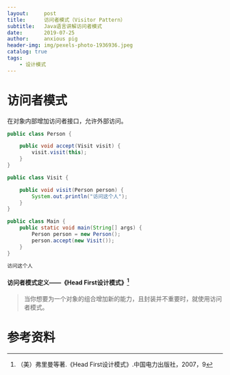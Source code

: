 ```yaml
---
layout:     post
title:      访问者模式（Visitor Pattern）
subtitle:   Java语言讲解访问者模式
date:       2019-07-25
author:     anxious pig
header-img: img/pexels-photo-1936936.jpeg
catalog: true
tags:
    - 设计模式
---
```


# 访问者模式

在对象内部增加访问者接口，允许外部访问。

```java
public class Person {

    public void accept(Visit visit) {
        visit.visit(this);
    }
}
```



```java
public class Visit {

    public void visit(Person person) {
        System.out.println("访问这个人");
    }
}
```



```java
public class Main {
    public static void main(String[] args) {
        Person person = new Person();
        person.accept(new Visit());
    }
}
```



```html
访问这个人
```



#### 访问者模式定义——《Head First设计模式》[^1]

> 当你想要为一个对象的组合增加新的能力，且封装并不重要时，就使用访问者模式。



# 参考资料

[^1]: （美）弗里曼等著.《Head First设计模式》.中国电力出版社，2007，9

